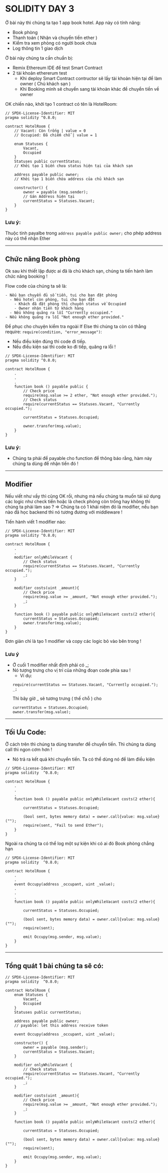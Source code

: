 # SOLIDITY DAY 3

Ở bài này thì chúng ta tạo 1 app book hotel. App này có tính năng:

- Book phòng
- Thanh toán ( Nhận và chuyển tiền ether )
- Kiểm tra xem phòng có người book chưa
- Log thông tin 1 giao dịch

Ở bài này chúng ta cần chuẩn bị:

- Remix Ethereum IDE để test Smart Contract
- 2 tài khoản ethererum test
  - Khi deploy Smart Contract contructor sẽ lấy tài khoản hiện tại để làm owner ( Chủ khách sạn )
  - Khi Booking mình sẽ chuyển sang tài khoản khác để chuyển tiền về owner

OK chiến nào, khởi tạo 1 contract có tên là HotelRoom:

```solidity
// SPDX-License-Identifier: MIT
pragma solidity ^0.8.0;

contract HotelRoom {
    // Vacant: Còn trống | value = 0
    // Occupied: Đã chiếm chỗ | value = 1

    enum Statuses {
        Vacant,
        Occupied
    }
    Statuses public currentStatus;
    // Khởi tạo 1 biến chưa status hiện tại của khách sạn

    address payable public owner;
    // Khởi tạo 1 biến chứa address của chủ khách sạn

    constructor() {
        owner = payable (msg.sender);
        // Gán Address hiện tại
        currentStatus = Statuses.Vacant;
    }
}
```

### Lưu ý:

Thuộc tính payalbe trong `address payable public owner;` cho phép address này có thể nhận Ether

---

## Chức năng Book phòng

Ok sau khi thiết lập được ai đã là chủ khách sạn, chúng ta tiến hành làm chức năng booking !

Flow code của chúng ta sẽ là:

```
- Nếu bạn chuyển đủ số tiền, tui cho bạn đặt phòng
  - Nếu hotel còn phòng, tui cho bạn đặt
    - Khách đã đặt phòng thì chuyển status về Occupied
    - Owner nhận tiền từ khách hàng
  - Nếu không quăng ra lỗi "Currently occupied."
- Nếu không quăng ra lỗi "Not enough ether provided."
```

Để phục cho chuyện kiểm tra ngoài If Else thì chúng ta còn có thằng require: `require(condition, "error_message")`:

- Nếu điều kiện đúng thì code đi tiếp.
- Nếu điều kiện sai thì code ko đi tiếp, quăng ra lỗi !

```solidity
// SPDX-License-Identifier: MIT
pragma solidity ^0.8.0;

contract HotelRoom {
    .
    .
    .
    function book () payable public {
        // Check price
        require(msg.value >= 2 ether, "Not enough ether provided.");
        // Check status
        require(currentStatus == Statuses.Vacant, "Currently occupied.");

        currentStatus = Statuses.Occupied;

        owner.transfer(msg.value);
    }
}
```

### Lưu ý:

- Chúng ta phải để payable cho function để thông báo rằng, hàm này chúng ta dùng để nhận tiền đó !

---

## Modifier

Nếu viết như vầy thì cũng OK rồi, nhưng mà nếu chúng ta muốn tái sử dụng các logic như check tiền hoặc là check phòng còn trống hay không thì chúng ta phải làm sao ?
=> Chúng ta có 1 khái niệm đó là modifier, nếu bạn nào đã học backend thì nó tương đương với middleware !

Tiến hành viết 1 modifier nào:

```solidity
// SPDX-License-Identifier: MIT
pragma solidity ^0.8.0;

contract HotelRoom {
    .
    .
    modifier onlyWhileVacant {
        // Check status
        require(currentStatus == Statuses.Vacant, "Currently occupied.");
        _;
    }

    modifier costs(uint _amount){
        // Check price
        require(msg.value >= _amount, "Not enough ether provided.");
        _;
    }

    function book () payable public onlyWhileVacant costs(2 ether){
        currentStatus = Statuses.Occupied;
        owner.transfer(msg.value);
    }
}
```

Đơn giản chỉ là tạo 1 modifier và copy các logic bỏ vào bên trong !

### Lưu ý

- Ở cuối 1 modifier nhất định phải có \_;
- Nó tượng trưng cho vị trí của những đoạn code phía sau !
  - Ví dụ:
  ```
  require(currentStatus == Statuses.Vacant, "Currently occupied.");
  _;
  ```
  Thì bây giờ \_ sẽ tương trưng ( thế chỗ ) cho
  ```
  currentStatus = Statuses.Occupied;
  owner.transfer(msg.value);
  ```

---

## Tối Ưu Code:

Ở cách trên thì chúng ta dùng transfer để chuyển tiền. Thì chúng ta dùng call thì ngon cơm hơn !

- Nó trả ra kết quả khi chuyển tiền. Ta có thể dùng nó để làm điều kiện

```solidity
// SPDX-License-Identifier: MIT
pragma solidity  ^0.8.0;

contract HotelRoom {
    .
    .
    .
    function book () payable public onlyWhileVacant costs(2 ether){

        currentStatus = Statuses.Occupied;

        (bool sent, bytes memory data) = owner.call{value: msg.value}("");
        require(sent, "Fail to send Ether");
    }
}
```

Ngoài ra chúng ta có thể log một sự kiện khi có ai đó Book phòng chẳng hạn

```solidity
// SPDX-License-Identifier: MIT
pragma solidity  ^0.8.0;

contract HotelRoom {
    .
    .
    event Occupy(address _occupant, uint _value);
    .
    .
    .
    function book () payable public onlyWhileVacant costs(2 ether){

        currentStatus = Statuses.Occupied;

        (bool sent, bytes memory data) = owner.call{value: msg.value}("");
        require(sent);

        emit Occupy(msg.sender, msg.value);
    }
}

```

---

## Tổng quát 1 bài chúng ta sẽ có:

```solidity
// SPDX-License-Identifier: MIT
pragma solidity  ^0.8.0;

contract HotelRoom {
    enum Statuses {
        Vacant,
        Occupied
    }
    Statuses public currentStatus;

    address payable public owner;
    // payable: let this address receive token

    event Occupy(address _occupant, uint _value);

    constructor() {
        owner = payable (msg.sender);
        currentStatus = Statuses.Vacant;
    }

    modifier onlyWhileVacant {
        // Check status
        require(currentStatus == Statuses.Vacant, "Currently occupied.");
        _;
    }

    modifier costs(uint _amount){
        // Check price
        require(msg.value >= _amount, "Not enough ether provided.");
        _;
    }

    function book () payable public onlyWhileVacant costs(2 ether){

        currentStatus = Statuses.Occupied;

        (bool sent, bytes memory data) = owner.call{value: msg.value}("");
        require(sent);

        emit Occupy(msg.sender, msg.value);
    }
}
```
